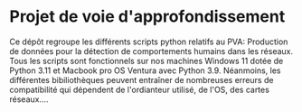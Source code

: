 # Projet de voie d'approfondissement
Ce dépôt regroupe les différents scripts python relatifs au PVA: Production de données pour la détection de comportements humains dans les réseaux.
Tous les scripts sont fonctionnels sur nos machines Windows 11 dotée de Python 3.11 et Macbook pro OS Ventura avec Python 3.9. Néanmoins, les différentes bibiliothèques peuvent entraîner de nombreuses erreurs de compatibilité qui dépendent de l'ordianteur utilisé, de l'OS, des cartes réseaux....


